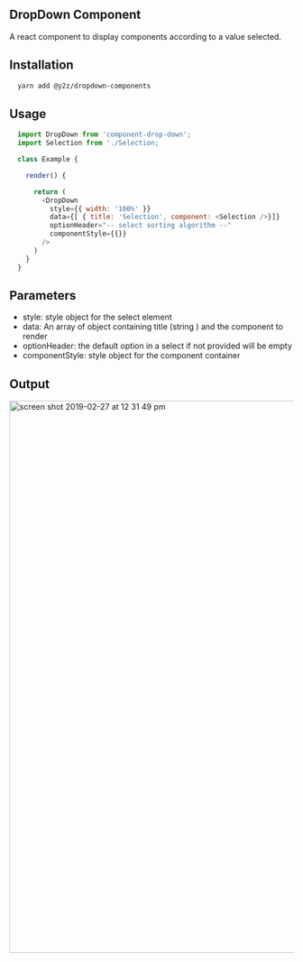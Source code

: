 ## DropDown Component

A react component to display components according to a value selected.

## Installation

```bash
  yarn add @y2z/dropdown-components
```

## Usage

```javascript
  import DropDown from 'component-drop-down';
  import Selection from './Selection;

  class Example {

    render() {

      return (
        <DropDown
          style={{ width: '100%' }}
          data={[ { title: 'Selection', component: <Selection />}]}
          optionHeader="-- select sorting algorithm --"
          componentStyle={{}}
        />
      )
    }
  }

```

## Parameters

 - style: style object for the select element
 - data: An array of object containing title (string ) and the component to render
 - optionHeader: the default option in a select if not provided will be empty
 - componentStyle: style object for the component container

## Output

<img width="979" alt="screen shot 2019-02-27 at 12 31 49 pm" src="https://user-images.githubusercontent.com/12614476/53471096-b733c800-3a8b-11e9-9cea-588992bd13ad.png">


